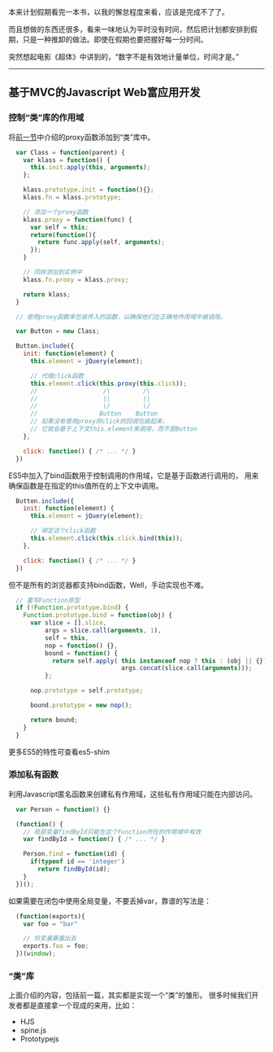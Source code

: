 本来计划假期看完一本书，以我的懈怠程度来看，应该是完成不了了。 

而且想做的东西还很多，看来一味地认为平时没有时间，然后把计划都安排到假期，只是一种推卸的做法。即使在假期也要把握好每一分时间。 

突然想起电影《超体》中讲到的，“数字不是有效地计量单位，时间才是。”

-----

## 基于MVC的Javascript Web富应用开发

### 控制“类”库的作用域

将[前一节](https://github.com/ZedZhang/til/blob/master/Daily/2015-2-17.md#%E5%87%BD%E6%95%B0%E8%B0%83%E7%94%A8)中介绍的proxy函数添加到“类”库中。

```js
  var Class = function(parent) {
    var klass = function() {
      this.init.apply(this, arguments);
    };

    klass.prototype.init = function(){};
    klass.fn = klass.prototype;

    // 添加一个proxy函数
    klass.proxy = function(func) {
      var self = this;
      return(function(){
        return func.apply(self, arguments);
      });
    }

    // 同样添加到实例中
    klass.fn.proxy = klass.proxy;

    return klass;
  }

  // 使用proxy函数来包装传入的函数，以确保他们在正确地作用域中被调用。

  var Button = new Class;

  Button.include({
    init: function(element) {
      this.element = jQuery(element);

      // 代理click函数
      this.element.click(this.proxy(this.click));
      //                  /\         /\
      //                  ||         ||
      //                  \/         \/ 
      //                 Button    Button 
      // 如果没有使用proxy将click的回调包装起来，
      // 它就会基于上下文this.element来调用，而不是Button
    },

    click: function() { /* ... */ }
  })
```

ES5中加入了bind函数用于控制调用的作用域，它是基于函数进行调用的，
用来确保函数是在指定的this值所在的上下文中调用。

```js
  Button.include({
    init: function(element) {
      this.element = jQuery(element);

      // 绑定这个click函数
      this.element.click(this.click.bind(this));
    },

    click: function() { /* ... */ }
  })
```

但不是所有的浏览器都支持bind函数，Well，手动实现也不难。

```js
  // 重写Function原型
  if (!Function.prototype.bind) {
    Function.prototype.bind = function(obj) {
      var slice = [].slice,
          args = slice.call(arguments, 1),
          self = this,
          nop = function() {},
          bound = function() {
            return self.apply( this instanceof nop ? this : (obj || {}),
                               args.concat(slice.call(arguments)));
          };

      nop.prototype = self.prototype;

      bound.prototype = new nop();

      return bound;
    }
  }
```
更多ES5的特性可查看es5-shim

### 添加私有函数

利用Javascript匿名函数来创建私有作用域，这些私有作用域只能在内部访问。

```js
  var Person = function() {}

  (function() {
    // 局部变量findById只能在这个function所在的作用域中有效
    var findById = function() { /* ... */ }

    Person.find = function(id) {
      if(typeof id == 'integer')
        return findById(id);      
    }
  })();
```

如果需要在闭包中使用全局变量，不要丢掉var，靠谱的写法是：

```js
  (function(exports){
    var foo = "bar"

    // 将变量暴露出去
    exports.foo = foo;
  })(window);
```

### “类”库

上面介绍的内容，包括前一篇，其实都是实现一个“类”的雏形。
很多时候我们开发者都是直接拿一个现成的来用，比如：

* HJS
* spine.js
* Prototypejs



